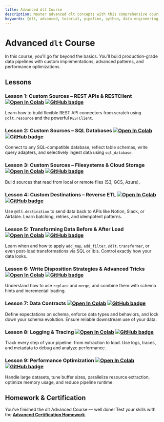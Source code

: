 ```yaml
---
title: Advanced dlt Course
description: Master advanced dlt concepts with this comprehensive course covering custom sources, destinations, transformations, data contracts and performance optimization.
keywords: [dlt, advanced, tutorial, pipeline, python, data engineering, custom sources, custom destinations, transformations, data contracts, logging, tracing, performance optimization]
---
```


# Advanced `dlt` Course

In this course, you'll go far beyond the basics. You’ll build production-grade data pipelines with custom implementations, advanced patterns, and performance optimizations.

## Lessons

### **Lesson 1: Custom Sources – REST APIs & RESTClient** [![Open In Colab](https://colab.research.google.com/assets/colab-badge.svg)](https://colab.research.google.com/github/dlt-hub/dlt/blob/master/docs/education/dlt-advanced-course/lesson_1_custom_sources_restapi_source_and_restclient.ipynb) [![GitHub badge](https://img.shields.io/badge/github-view_source-2b3137?logo=github)](https://github.com/dlt-hub/dlt/blob/master/docs/education/dlt-advanced-course/lesson_1_custom_sources_restapi_source_and_restclient.ipynb)

Learn how to build flexible REST API connectors from scratch using `@dlt.resource` and the powerful `RESTClient`. 

### **Lesson 2: Custom Sources – SQL Databases** [![Open In Colab](https://colab.research.google.com/assets/colab-badge.svg)](https://colab.research.google.com/github/dlt-hub/dlt/blob/master/docs/education/dlt-advanced-course/lesson_2_custom_sources_sql_databases_.ipynb) [![GitHub badge](https://img.shields.io/badge/github-view_source-2b3137?logo=github)](https://github.com/dlt-hub/dlt/blob/master/docs/education/dlt-advanced-course/lesson_2_custom_sources_sql_databases_.ipynb)

Connect to any SQL-compatible database, reflect table schemas, write query adapters, and selectively ingest data using `sql_database`.

### **Lesson 3: Custom Sources – Filesystems & Cloud Storage** [![Open In Colab](https://colab.research.google.com/assets/colab-badge.svg)](https://colab.research.google.com/github/dlt-hub/dlt/blob/master/docs/education/dlt-advanced-course/lesson_3_custom_sources_filesystem_and_cloud_storage.ipynb) [![GitHub badge](https://img.shields.io/badge/github-view_source-2b3137?logo=github)](https://github.com/dlt-hub/dlt/blob/master/docs/education/dlt-advanced-course/lesson_3_custom_sources_filesystem_and_cloud_storage.ipynb)
Build sources that read from local or remote files (S3, GCS, Azure).

### **Lesson 4: Custom Destinations – Reverse ETL** [![Open In Colab](https://colab.research.google.com/assets/colab-badge.svg)](https://colab.research.google.com/github/dlt-hub/dlt/blob/master/docs/education/dlt-advanced-course/lesson_4_destinations_reverse_etl.ipynb) [![GitHub badge](https://img.shields.io/badge/github-view_source-2b3137?logo=github)](https://github.com/dlt-hub/dlt/blob/master/docs/education/dlt-advanced-course/lesson_4_destinations_reverse_etl.ipynb)
Use `@dlt.destination` to send data back to APIs like Notion, Slack, or Airtable. Learn batching, retries, and idempotent patterns.

### **Lesson 5: Transforming Data Before & After Load** [![Open In Colab](https://colab.research.google.com/assets/colab-badge.svg)](https://colab.research.google.com/github/dlt-hub/dlt/blob/master/docs/education/dlt-advanced-course/lesson_5_transform_data_before_and_after_loading.ipynb) [![GitHub badge](https://img.shields.io/badge/github-view_source-2b3137?logo=github)](https://github.com/dlt-hub/dlt/blob/master/docs/education/dlt-advanced-course/lesson_5_transform_data_before_and_after_loading.ipynb)

Learn when and how to apply `add_map`, `add_filter`, `@dlt.transformer`, or even post-load transformations via SQL or Ibis. Control exactly how your data looks.

### **Lesson 6: Write Disposition Strategies & Advanced Tricks** [![Open In Colab](https://colab.research.google.com/assets/colab-badge.svg)](https://colab.research.google.com/github/dlt-hub/dlt/blob/master/docs/education/dlt-advanced-course/lesson_6_write_disposition_strategies_and_advanced_tricks.ipynb) [![GitHub badge](https://img.shields.io/badge/github-view_source-2b3137?logo=github)](https://github.com/dlt-hub/dlt/blob/master/docs/education/dlt-advanced-course/lesson_6_write_disposition_strategies_and_advanced_tricks.ipynb)
Understand how to use `replace` and `merge`, and combine them with schema hints and incremental loading. 

### **Lesson 7: Data Contracts** [![Open In Colab](https://colab.research.google.com/assets/colab-badge.svg)](https://colab.research.google.com/github/dlt-hub/dlt/blob/master/docs/education/dlt-advanced-course/lesson_7_data_contracts.ipynb) [![GitHub badge](https://img.shields.io/badge/github-view_source-2b3137?logo=github)](https://github.com/dlt-hub/dlt/blob/master/docs/education/dlt-advanced-course/lesson_7_data_contracts.ipynb)
Define expectations on schema, enforce data types and behaviors, and lock down your schema evolution. Ensure reliable downstream use of your data.

### **Lesson 8: Logging & Tracing** [![Open In Colab](https://colab.research.google.com/assets/colab-badge.svg)](https://colab.research.google.com/github/dlt-hub/dlt/blob/master/docs/education/dlt-advanced-course/lesson_8_logging_and_tracing.ipynb) [![GitHub badge](https://img.shields.io/badge/github-view_source-2b3137?logo=github)](https://github.com/dlt-hub/dlt/blob/master/docs/education/dlt-advanced-course/lesson_8_logging_and_tracing.ipynb)
Track every step of your pipeline: from extraction to load. Use logs, traces, and metadata to debug and analyze performance.

### **Lesson 9: Performance Optimization** [![Open In Colab](https://colab.research.google.com/assets/colab-badge.svg)](https://colab.research.google.com/github/dlt-hub/dlt/blob/master/docs/education/dlt-advanced-course/lesson_9_performance_optimisation.ipynb) [![GitHub badge](https://img.shields.io/badge/github-view_source-2b3137?logo=github)](https://github.com/dlt-hub/dlt/blob/master/docs/education/dlt-advanced-course/lesson_9_performance_optimisation.ipynb)
Handle large datasets, tune buffer sizes, parallelize resource extraction, optimize memory usage, and reduce pipeline runtime.

## Homework & Certification

You’ve finished the dlt Advanced Course — well done! Test your skills with the [**Advanced Certification Homework**](https://dlthub.learnworlds.com/course/dlt-advanced).

